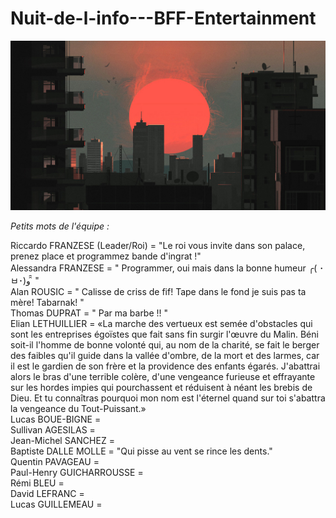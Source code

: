 # Nuit-de-l-info---BFF-Entertainment

![alt text](https://github.com/MoonRhay/Nuit-de-l-info---BFF-Entertainment/blob/master/NDI.jpg?raw=true)

<i>Petits mots de l'équipe :</i></br>

Riccardo FRANZESE (Leader/Roi) = "Le roi vous invite dans son palace, prenez place et programmez bande d'ingrat !"</br>
Alessandra FRANZESE = " Programmer, oui mais dans la bonne humeur ╭( ･ㅂ･)و ̑̑  " </br>
Alan ROUSIC = " Calisse de criss de fif! Tape dans le fond je suis pas ta mère! Tabarnak! "</br>
Thomas DUPRAT = " Par ma barbe !! "</br>
Elian LETHUILLIER = «La marche des vertueux est semée d'obstacles qui sont les entreprises égoïstes que fait sans fin surgir l'œuvre du Malin. Béni soit-il l'homme de bonne volonté qui, au nom de la charité, se fait le berger des faibles qu'il guide dans la vallée d'ombre, de la mort et des larmes, car il est le gardien de son frère et la providence des enfants égarés. J'abattrai alors le bras d'une terrible colère, d'une vengeance furieuse et effrayante sur les hordes impies qui pourchassent et réduisent à néant les brebis de Dieu. Et tu connaîtras pourquoi mon nom est l'éternel quand sur toi s'abattra la vengeance du Tout-Puissant.» </br>
Lucas BOUE-BIGNE =</br>
Sullivan AGESILAS = </br>
Jean-Michel SANCHEZ = </br>
Baptiste DALLE MOLLE = "Qui pisse au vent se rince les dents."</br>
Quentin PAVAGEAU =</br>
Paul-Henry GUICHARROUSSE =</br>
Rémi BLEU =</br>
David LEFRANC =</br>
Lucas GUILLEMEAU = 
